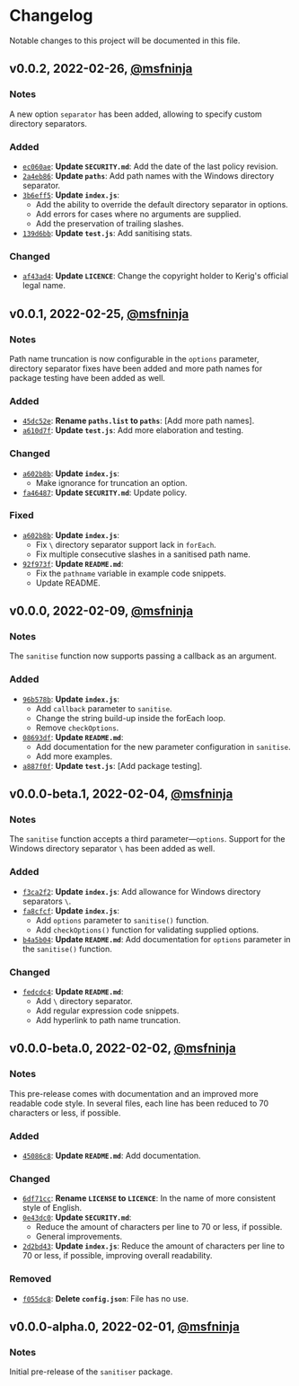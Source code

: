 # Changelog

Notable changes to this project will be documented in this file.

## v0.0.2, 2022-02-26, [@msfninja](https://github.com/msfninja)

### Notes

A new option `separator` has been added, allowing to specify custom directory separators.

### Added

 - [`ec060ae`](https://github.com/kerig-it/node-sanitiser/commit/ec060ae2dd424c99737221e293063d0457285816): **Update `SECURITY.md`**: Add the date of the last policy revision.
 - [`2a4eb86`](https://github.com/kerig-it/node-sanitiser/commit/2a4eb8678206abb04c588324ff318ee518e3fd52): **Update `paths`**: Add path names with the Windows directory separator.
 - [`3b6eff5`](https://github.com/kerig-it/node-sanitiser/commit/3b6eff51994351b0a402d70106acdf15ee87b442): **Update `index.js`**:
   * Add the ability to override the default directory separator in options.
   * Add errors for cases where no arguments are supplied.
   * Add the preservation of trailing slashes.
 - [`139d6bb`](https://github.com/kerig-it/node-sanitiser/commit/139d6bb83f07f91a4595819b8310f58a039a75d0): **Update `test.js`**: Add sanitising stats.

### Changed

 - [`af43ad4`](https://github.com/kerig-it/node-sanitiser/commit/af43ad45494f99e665b64abdbdc5693782f396ed): **Update `LICENCE`**: Change the copyright holder to Kerig's official legal name.

## v0.0.1, 2022-02-25, [@msfninja](https://github.com/msfninja)

### Notes

Path name truncation is now configurable in the `options` parameter, directory separator fixes have been added and more path names for package testing have been added as well.

### Added

 - [`45dc52e`](https://github.com/kerig-it/node-sanitiser/commit/45dc52e29bef9c174caa1489626575b97f4d1a96): **Rename `paths.list` to `paths`**: [Add more path names].
 - [`a610d7f`](https://github.com/kerig-it/node-sanitiser/commit/a610d7fff61c711168023919213b8762ca7fc5ea): **Update `test.js`**: Add more elaboration and testing.

### Changed

 - [`a602b8b`](https://github.com/kerig-it/node-sanitiser/commit/a602b8b2dd43c30ef6409179cedbb34400b1f3b2): **Update `index.js`**:
   * Make ignorance for truncation an option.
 - [`fa46487`](https://github.com/kerig-it/node-sanitiser/commit/fa46487423f2946ccdafd3e623296a127d16a7a3): **Update `SECURITY.md`**: Update policy.

### Fixed

 - [`a602b8b`](https://github.com/kerig-it/node-sanitiser/commit/a602b8b2dd43c30ef6409179cedbb34400b1f3b2): **Update `index.js`**:
   * Fix `\` directory separator support lack in `forEach`.
   * Fix multiple consecutive slashes in a sanitised path name.
 - [`92f973f`](https://github.com/kerig-it/node-sanitiser/commit/92f973f928db339e53a7c29c84a304b2bb880094): **Update `README.md`**:
   * Fix the `pathname` variable in example code snippets.
   * Update README.

## v0.0.0, 2022-02-09, [@msfninja](https://github.com/msfninja)

### Notes

The `sanitise` function now supports passing a callback as an argument.

### Added

 - [`96b578b`](https://github.com/kerig-it/node-sanitiser/commit/96b578bf1bb9852f1cd5c3611e4ccb9927bb6c0d): **Update `index.js`**:
   * Add `callback` parameter to `sanitise`.
   * Change the string build-up inside the forEach loop.
   * Remove `checkOptions`.
 - [`08693df`](https://github.com/kerig-it/node-sanitiser/commit/08693dfb9c91f3bb94fd831ab9dd051d31256e96): **Update `README.md`**:
   * Add documentation for the new parameter configuration in `sanitise`.
   * Add more examples.
 - [`a887f0f`](https://github.com/kerig-it/node-sanitiser/commit/a887f0f6c07fed8cc2af45fc0b93df854051d75e): **Update `test.js`**: [Add package testing].

## v0.0.0-beta.1, 2022-02-04, [@msfninja](https://github.com/msfninja)

### Notes

The `sanitise` function accepts a third parameter&#8212;`options`. Support for the Windows directory separator `\` has been added as well.

### Added

 - [`f3ca2f2`](https://github.com/kerig-it/node-sanitiser/commit/f3ca2f276c4fa2da2133dba702a0d32d53ddf97a): **Update `index.js`**: Add allowance for Windows directory separators `\`.
 - [`fa8cfcf`](https://github.com/kerig-it/node-sanitiser/commit/fa8cfcfcfc7a48bccf9f29b221d3998e42d16455): **Update `index.js`**:
   * Add `options` parameter to `sanitise()` function.
   * Add `checkOptions()` function for validating supplied options.
 - [`b4a5b04`](https://github.com/kerig-it/node-sanitiser/commit/b4a5b0459d67d4a4f5b6014ea148a32a5404aec6): **Update `README.md`**: Add documentation for `options` parameter in the `sanitise()` function.

### Changed

 - [`fedcdc4`](https://github.com/kerig-it/node-sanitiser/commit/fedcdc40182802b0e3aefd4a6428c308c0f69d61): **Update `README.md`**:
   * Add `\` directory separator.
   * Add regular expression code snippets.
   * Add hyperlink to path name truncation.

## v0.0.0-beta.0, 2022-02-02, [@msfninja](https://github.com/msfninja)

### Notes

This pre-release comes with documentation and an improved more readable code style. In several files, each line has been reduced to 70 characters or less, if possible.

### Added

 - [`45086c8`](https://github.com/kerig-it/node-sanitiser/commit/45086c8f05cee1ee9d0a253baeed4a2c085c9dc1): **Update `README.md`**: Add documentation.

### Changed

 - [`6df71cc`](https://github.com/kerig-it/node-sanitiser/commit/6df71ccd0fb519107eceb38ef2110a6b116dacf8): **Rename `LICENSE` to `LICENCE`**: In the name of more consistent style of English.
 - [`0e43dc0`](https://github.com/kerig-it/node-sanitiser/commit/0e43dc02d74b4b84fc53bcdb8c32484b92c61b48): **Update `SECURITY.md`**:
   * Reduce the amount of characters per line to 70 or less, if
   possible.
   * General improvements.
 - [`2d2bd43`](https://github.com/kerig-it/node-sanitiser/commit/2d2bd43386cfade47f706d1a55c0278bdeed509b): **Update `index.js`**: Reduce the amount of characters per line to 70 or less, if possible, improving overall readability.

### Removed

 - [`f055dc8`](https://github.com/kerig-it/node-sanitiser/commit/f055dc83dfd098304a4f22defe0bf38ec759a3e7): **Delete `config.json`**: File has no use.

## v0.0.0-alpha.0, 2022-02-01, [@msfninja](https://github.com/msfninja)

### Notes
Initial pre-release of the `sanitiser` package.
